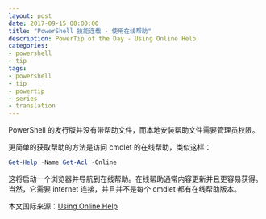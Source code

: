 ```yaml
---
layout: post
date: 2017-09-15 00:00:00
title: "PowerShell 技能连载 - 使用在线帮助"
description: PowerTip of the Day - Using Online Help
categories:
- powershell
- tip
tags:
- powershell
- tip
- powertip
- series
- translation
---
```

PowerShell 的发行版并没有带帮助文件，而本地安装帮助文件需要管理员权限。

更简单的获取帮助的方法是访问 cmdlet 的在线帮助，类似这样：

```powershell
Get-Help -Name Get-Acl -Online
```

这将启动一个浏览器并导航到在线帮助。在线帮助通常内容更新并且更容易获得。当然，它需要 internet 连接，并且并不是每个 cmdlet 都有在线帮助版本。

<!--more-->
本文国际来源：[Using Online Help](http://community.idera.com/powershell/powertips/b/tips/posts/using-online-help)
